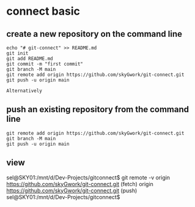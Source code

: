  # connect basic
 ## create a new repository on the command line

    echo "# git-connect" >> README.md
    git init
    git add README.md
    git commit -m "first commit"
    git branch -M main
    git remote add origin https://github.com/skyGwork/git-connect.git
    git push -u origin main
    
`Alternatively`

  ## push an existing repository from the command line

    git remote add origin https://github.com/skyGwork/git-connect.git
    git branch -M main
    git push -u origin main
    
 ## view
 
   sel@SKY01:/mnt/d/Dev-Projects/gitconnect$ git remote -v
   origin  https://github.com/skyGwork/git-connect.git (fetch)
   origin  https://github.com/skyGwork/git-connect.git (push)
   sel@SKY01:/mnt/d/Dev-Projects/gitconnect$
